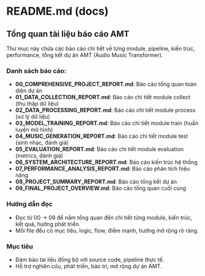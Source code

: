 # README.md (docs)

## Tổng quan tài liệu báo cáo AMT

Thư mục này chứa các báo cáo chi tiết về từng module, pipeline, kiến trúc, performance, tổng kết dự án AMT (Audio Music Transformer).

### Danh sách báo cáo:

- **00_COMPREHENSIVE_PROJECT_REPORT.md**: Báo cáo tổng quan toàn diện dự án
- **01_DATA_COLLECTION_REPORT.md**: Báo cáo chi tiết module collect (thu thập dữ liệu)
- **02_DATA_PROCESSING_REPORT.md**: Báo cáo chi tiết module process (xử lý dữ liệu)
- **03_MODEL_TRAINING_REPORT.md**: Báo cáo chi tiết module train (huấn luyện mô hình)
- **04_MUSIC_GENERATION_REPORT.md**: Báo cáo chi tiết module test (sinh nhạc, đánh giá)
- **05_EVALUATION_REPORT.md**: Báo cáo chi tiết module evaluation (metrics, đánh giá)
- **06_SYSTEM_ARCHITECTURE_REPORT.md**: Báo cáo kiến trúc hệ thống
- **07_PERFORMANCE_ANALYSIS_REPORT.md**: Báo cáo phân tích hiệu năng
- **08_PROJECT_SUMMARY_REPORT.md**: Báo cáo tổng kết dự án
- **09_FINAL_PROJECT_OVERVIEW.md**: Báo cáo tổng quan cuối cùng

### Hướng dẫn đọc
- Đọc từ 00 → 09 để nắm tổng quan đến chi tiết từng module, kiến trúc, kết quả, hướng phát triển.
- Mỗi file đều có mục tiêu, logic, flow, điểm mạnh, hướng mở rộng rõ ràng.

### Mục tiêu
- Đảm bảo tài liệu đồng bộ với source code, pipeline thực tế.
- Hỗ trợ nghiên cứu, phát triển, bảo trì, mở rộng dự án AMT. 
